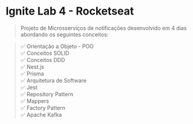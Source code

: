# Ignite Lab 4 - Rocketseat

> Projeto de Microsserviços de notificações desenvolvido em 4 dias abordando os seguintes conceitos:

>✅ Orientação a Objeto - POO </br>
>✅ Conceitos SOLID </br>
>✅ Conceitos DDD </br>
>✅ Nest.js </br>
>✅ Prisma </br>
>✅ Arquitetura de Software </br>
>✅ Jest </br>
>✅ Repository Pattern </br>
>✅ Mappers </br>
>✅ Factory Pattern </br>
>✅ Apache Kafka </br>
